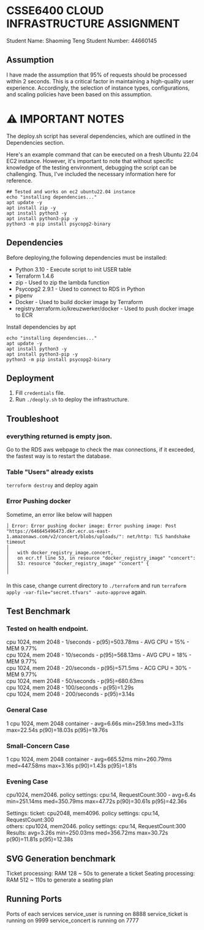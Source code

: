 # CSSE6400 CLOUD INFRASTRUCTURE ASSIGNMENT

Student Name: Shaoming Teng
Student Number: 44660145

## Assumption

I have made the assumption that 95% of requests should be processed within 2 seconds. This is a critical factor in
maintaining a high-quality user experience. Accordingly, the selection of instance types, configurations, and scaling
policies have been based on this assumption.

# ⚠️ IMPORTANT NOTES

The deploy.sh script has several dependencies, which are outlined in the Dependencies section.

Here's an example command that can be executed on a fresh Ubuntu 22.04 EC2 instance. However, it's important to note
that without specific knowledge of the testing environment, debugging the script can be challenging. Thus, I've included
the necessary information here for reference.

```angular2html
## Tested and works on ec2 ubuntu22.04 instance
echo "installing dependencies..."
apt update -y
apt install zip -y
apt install python3 -y
apt install python3-pip -y
python3 -m pip install psycopg2-binary
```

## Dependencies

Before deploying,the following dependencies must be installed:

- Python 3.10 - Execute script to init USER table
- Terraform 1.4.6
- zip - Used to zip the lambda function
- Psycopg2 2.9.1 - Used to connect to RDS in Python
- pipenv
- Docker - Used to build docker image by Terraform
- registry.terraform.io/kreuzwerker/docker - Used to push docker image to ECR

Install dependencies by apt

```angular2html
echo "installing dependencies..."
apt update -y
apt install python3 -y
apt install python3-pip -y
python3 -m pip install psycopg2-binary

```

## Deployment

1. Fill `credentials` file.
2. Run `./deoply.sh` to deploy the infrastructure.

## Troubleshoot

### everything returned is empty json.

Go to the RDS aws webpage to check the max connections, if it exceeded, the fastest way is to restart the database.

### Table "Users" already exists

`terroform destroy` and deploy again

### Error Pushing docker

Sometime, an error like below will happen

```
│ Error: Error pushing docker image: Error pushing image: Post "https://646645496473.dkr.ecr.us-east-1.amazonaws.com/v2/concert/blobs/uploads/": net/http: TLS handshake timeout
│ 
│   with docker_registry_image.concert,
│   on ecr.tf line 53, in resource "docker_registry_image" "concert":
│   53: resource "docker_registry_image" "concert" {
│ 
╵
```

In this case, change current directory to `./terraform` and
run `terraform apply -var-file="secret.tfvars" -auto-approve` again.

## Test Benchmark

### Tested on health endpoint.

cpu 1024, mem 2048 - 1/seconds - p(95)=503.78ms - AVG CPU = 15% - MEM 9.77% <br>
cpu 1024, mem 2048 - 10/seconds - p(95)=568.13ms - AVG CPU = 18% - MEM 9.77% <br>
cpu 1024, mem 2048 - 20/seconds - p(95)=571.5ms - ACG CPU = 30% - MEM 9.77% <br>
cpu 1024, mem 2048 - 50/seconds - p(95)=680.63ms <br>
cpu 1024, mem 2048 - 100/seconds - p(95)=1.29s <br>
cpu 1024, mem 2048 - 200/seconds - p(95)=3.14s <br>

### General Case

1 cpu 1024, mem 2048 container - avg=6.66s min=259.1ms med=3.11s max=22.54s p(90)=18.03s p(95)=19.76s

### Small-Concern Case

1 cpu 1024, mem 2048 container - avg=665.52ms min=260.79ms med=447.58ms max=3.16s p(90)=1.43s p(95)=1.81s

### Evening Case

cpu1024, mem2046. policy settings: cpu:14, RequestCount:300 - avg=6.4s min=251.14ms med=350.79ms max=47.72s p(90)=30.61s
p(95)=42.36s <br>

Settings:
ticket: cpu2048, mem4096. policy settings: cpu:14, RequestCount:300 <br>
others: cpu1024, mem2046. policy settings: cpu:14, RequestCount:300 <br>
Results:
avg=3.26s min=250.03ms med=356.72ms max=30.72s p(90)=11.81s p(95)=12.38s

## SVG Generation benchmark

Ticket processing: RAM 128 ~ 50s to generate a ticket
Seating processing: RAM 512 ~ 110s to generate a seating plan

## Running Ports

Ports of each services
service_user is running on 8888
service_ticket is running on 9999
service_concert is running on 7777
